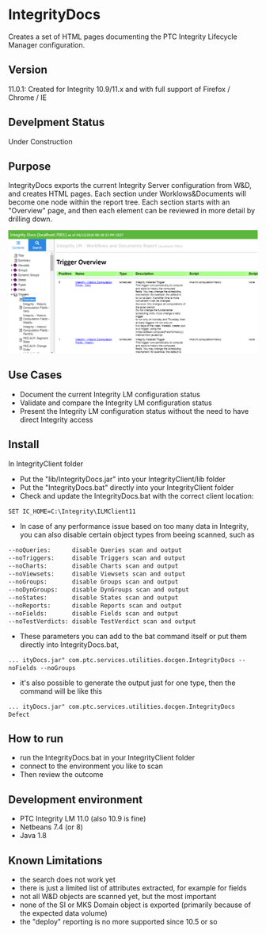 # IntegrityDocs
Creates a set of HTML pages documenting the PTC Integrity Lifecycle Manager configuration.

## Version
11.0.1: Created for Integrity 10.9/11.x and with full support of Firefox / Chrome / IE

## Develpment Status 
Under Construction

## Purpose
IntegrityDocs exports the current Integrity Server configuration from W&D, and creates HTML pages. Each section under Worklows&Documents will become one node within the report tree. Each section starts with an "Overview" page, and then each element can be reviewed in more detail by drilling down. 

![IntegrityDocs](Doc/IntegrityDocs.png)

## Use Cases
- Document the current Integrity LM configuration status
- Validate and compare the Integrity LM configuration status
- Present the Integrity LM configuration status without the need to have direct Integrity access

## Install
In IntegrityClient folder
- Put the "lib/IntegrityDocs.jar" into your IntegrityClient/lib folder
- Put the "IntegrityDocs.bat" directly into your IntegrityClient folder
- Check and update the IntegrityDocs.bat with the correct client location:
```
SET IC_HOME=C:\Integrity\ILMClient11
```
- In case of any performance issue based on too many data in Integrity, you can also disable certain object types from beeing scanned, such as   
```
--noQueries:      disable Queries scan and output
--noTriggers:     disable Triggers scan and output
--noCharts:       disable Charts scan and output
--noViewsets:     disable Viewsets scan and output
--noGroups:       disable Groups scan and output
--noDynGroups:    disable DynGroups scan and output
--noStates:       disable States scan and output
--noReports:      disable Reports scan and output
--noFields:       disable Fields scan and output
--noTestVerdicts: disable TestVerdict scan and output
```
- These parameters you can add to the bat command itself or put them directly into IntegrityDocs.bat, 
```
... ityDocs.jar" com.ptc.services.utilities.docgen.IntegrityDocs --noFields --noGroups
```
- it's also possible to generate the output just for one type, then the command will be like this
```
... ityDocs.jar" com.ptc.services.utilities.docgen.IntegrityDocs Defect
```


## How to run
- run the IntegrityDocs.bat in your IntegrityClient folder
- connect to the environment you like to scan
- Then review the outcome

##  Development environment
- PTC Integrity LM 11.0 (also 10.9 is fine)
- Netbeans 7.4 (or 8)
- Java 1.8

## Known Limitations
- the search does not work yet
- there is just a limited list of attributes extracted, for example for fields
- not all W&D objects are scanned yet, but the most important
- none of the SI or MKS Domain object is exported (primarily because of the expected data volume)
- the "deploy" reporting is no more supported since 10.5 or so 
